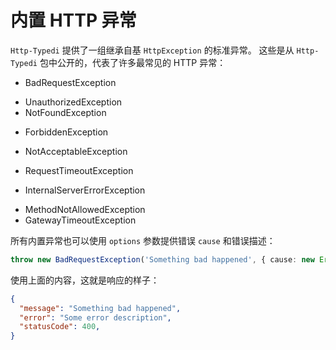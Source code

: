 # 内置 HTTP 异常
`Http-Typedi` 提供了一组继承自基 `HttpException` 的标准异常。 这些是从 `Http-Typedi` 包中公开的，代表了许多最常见的 HTTP 异常：

+ BadRequestException
- UnauthorizedException
- NotFoundException
+ ForbiddenException
- NotAcceptableException
+ RequestTimeoutException
- InternalServerErrorException
+ MethodNotAllowedException
+ GatewayTimeoutException

所有内置异常也可以使用 `options` 参数提供错误 `cause` 和错误描述：

```ts
throw new BadRequestException('Something bad happened', { cause: new Error(), description: 'Some error description' })
```

使用上面的内容，这就是响应的样子：

```json
{
  "message": "Something bad happened",
  "error": "Some error description",
  "statusCode": 400,
}
```